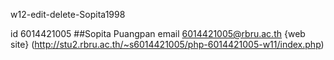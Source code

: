 w12-edit-delete-Sopita1998

id 6014421005
##Sopita Puangpan
email 6014421005@rbru.ac.th
{web site}
 (http://stu2.rbru.ac.th/~s6014421005/php-6014421005-w11/index.php)
